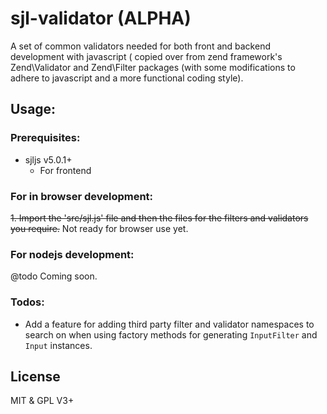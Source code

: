 # sjl-validator (ALPHA)
A set of common validators needed for both front and backend development with javascript (
copied over from zend framework's Zend\Validator and Zend\Filter packages (with some modifications
to adhere to javascript and a more functional coding style).

## Usage:
### Prerequisites:
- sjljs v5.0.1+
    - For frontend 

### For in browser development:
~~1.  Import the 'src/sjl.js' file and then the files for the
filters and validators you require.~~  Not ready for browser use yet.

### For nodejs development:
@todo Coming soon.

### Todos:
- Add a feature for adding third party filter and 
validator namespaces to search on when using factory methods 
for generating `InputFilter` and `Input` instances.

## License
MIT & GPL V3+
